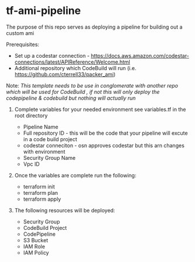 # tf-ami-pipeline

The purpose of this repo serves as deploying a pipeline for building out a custom ami 

Prerequisites:
- Set up a codestar connection - https://docs.aws.amazon.com/codestar-connections/latest/APIReference/Welcome.html
- Additional repository which CodeBuild will run (i.e. https://github.com/cterrell33/packer_ami)

Note:
*This template needs to be use in conglomerate with another repo which will be used for CodeBuild , if not this will only deploy the codepipeline & codebuild but nothing will actually run* 

1. Complete variables for your needed environment see variables.tf in the root directory
    - Pipeline Name
    - Full repository ID - this will be the code that your pipeline will excute in a code build project
    - codestar conneciton - osn approves codestar but this arn changes with environment
    - Security Group Name
    - Vpc ID

2. Once the variables are complete run the following:
    - terraform init
    - terraform plan
    - terraform apply 

3. The following resources will be deployed:
    - Security Group
    - CodeBuild Project
    - CodePipeline
    - S3 Bucket
    - IAM Role
    - IAM Policy